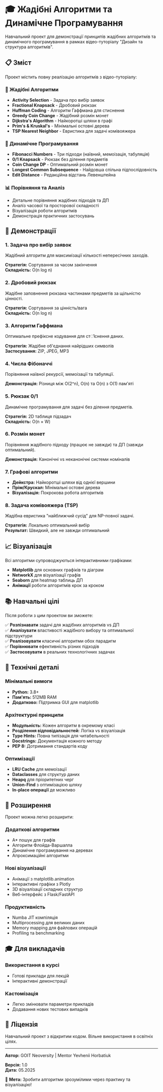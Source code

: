# 🎓 Жадібні Алгоритми та Динамічне Програмування


Навчальний проект для демонстрації принципів жадібних алгоритмів та динамічного програмування в рамках відео-туторіалу "Дизайн та структура алгоритмів".

## 📋 Зміст

Проект містить повну реалізацію алгоритмів з відео-туторіалу:

### 🏃 Жадібні Алгоритми
- **Activity Selection** - Задача про вибір заявок  
- **Fractional Knapsack** - Дробовий рюкзак
- **Huffman Coding** - Алгоритм Гаффмана для стиснення
- **Greedy Coin Change** - Жадібний розмін монет
- **Dijkstra's Algorithm** - Найкоротші шляхи в графі
- **Prim's & Kruskal's** - Мінімальні остовні дерева
- **TSP Nearest Neighbor** - Евристика для задачі комівояжера

### 🧠 Динамічне Програмування  
- **Fibonacci Numbers** - Три підходи (наївний, мемоізація, табуляція)
- **0/1 Knapsack** - Рюкзак без ділення предметів
- **Coin Change DP** - Оптимальний розмін монет
- **Longest Common Subsequence** - Найдовша спільна підпослідовність
- **Edit Distance** - Редакційна відстань Левенштейна

### 📊 Порівняння та Аналіз
- Детальне порівняння жадібних підходів та ДП
- Аналіз часової та просторової складності
- Візуалізація роботи алгоритмів
- Демонстрація практичних застосувань

## 🎯 Демонстрації

### 1. Задача про вибір заявок
Жадібний алгоритм для максимізації кількості непересічних заходів.

**Стратегія:** Сортування за часом закінчення  
**Складність:** O(n log n)

### 2. Дробовий рюкзак  
Жадібне заповнення рюкзака частинами предметів за щільністю цінності.

**Стратегія:** Сортування за цінність/вага  
**Складність:** O(n log n)

### 3. Алгоритм Гаффмана
Оптимальне префіксне кодування для стിснення даних.

**Стратегія:** Жадібне об'єднання найрідших символів  
**Застосування:** ZIP, JPEG, MP3

### 4. Числа Фібоначчі
Порівняння наївної рекурсії, мемоізації та табуляції.

**Демонстрація:** Різниця між O(2^n), O(n) та O(n) з O(1) пам'яті

### 5. Рюкзак 0/1
Динамічне програмування для задачі без ділення предметів.

**Стратегія:** 2D таблиця підзадач  
**Складність:** O(n × W)

### 6. Розмін монет
Порівняння жадібного підходу (працює не завжди) та ДП (завжди оптимальний).

**Демонстрація:** Канонічні vs неканонічні системи номіналів

### 7. Графові алгоритми
- **Дейкстра:** Найкоротші шляхи від однієї вершини
- **Прім/Крускал:** Мінімальні остовні дерева  
- **Візуалізація:** Покрокова робота алгоритмів

### 8. Задача комівояжера (TSP)
Жадібна евристика "найближчий сусід" для NP-повної задачі.

**Стратегія:** Локально оптимальний вибір  
**Результат:** Швидкий, але не завжди оптимальний

## 📈 Візуалізація

Всі алгоритми супроводжуються інтерактивними графіками:

- **Matplotlib** для основних графіків та діаграм
- **NetworkX** для візуалізації графів  
- **Seaborn** для heatmap таблиць ДП
- **Анімації** роботи алгоритмів крок за кроком

## 📚 Навчальні цілі

Після роботи з цим проектом ви зможете:

✅ **Розпізнавати** задачі для жадібних алгоритмів vs ДП  
✅ **Аналізувати** властивості жадібного вибору та оптимальної підструктури  
✅ **Реалізовувати** класичні алгоритми обох парадигм  
✅ **Порівнювати** ефективність різних підходів  
✅ **Застосовувати** в реальних технологічних задачах  

## 🔧 Технічні деталі

### Мінімальні вимоги
- **Python:** 3.8+
- **Пам'ять:** 512MB RAM  
- **Додатково:** Підтримка GUI для matplotlib

### Архітектурні принципи
- **Модульність:** Кожен алгоритм в окремому класі
- **Розділення відповідальностей:** Логіка vs візуалізація
- **Type Hints:** Повна типізація для читабельності
- **Docstrings:** Документація кожного методу
- **PEP 8:** Дотримання стандартів коду

### Оптимізації
- **LRU Cache** для мемоізації
- **Dataclasses** для структур даних
- **Heapq** для пріоритетних черг  
- **Union-Find** з оптимізацією шляху
- **In-place операції** де можливо

## 🌟 Розширення

Проект можна легко розширити:

### Додаткові алгоритми
- A* пошук для графів
- Алгоритм Флойда-Варшалла
- Динамічне програмування на деревах
- Апроксимаційні алгоритми

### Нові візуалізації  
- Анімації з matplotlib.animation
- Інтерактивні графіки з Plotly
- 3D візуалізації складних структур
- Веб-інтерфейс з Flask/FastAPI

### Продуктивність
- Numba JIT компіляція
- Multiprocessing для великих даних
- Memory mapping для файлових операцій
- Profiling та benchmarking


## 🎓 Для викладачів

### Використання в курсі
- Готові приклади для лекцій
- Інтерактивні демонстрації  

### Кастомізація
- Легко змінювати параметри прикладів
- Додавання нових тестових випадків


## 📄 Ліцензія

Навчальний проект з відкритим кодом. Вільне використання в освітніх цілях.

---

**Автор:** GOIT Neoversity | Mentor Yevhenii Horbatiuk

**Версія:** 1.0  
**Дата:** 05.2025

🎯 **Мета:** Зробити алгоритми зрозумілими через практику та візуалізацію!